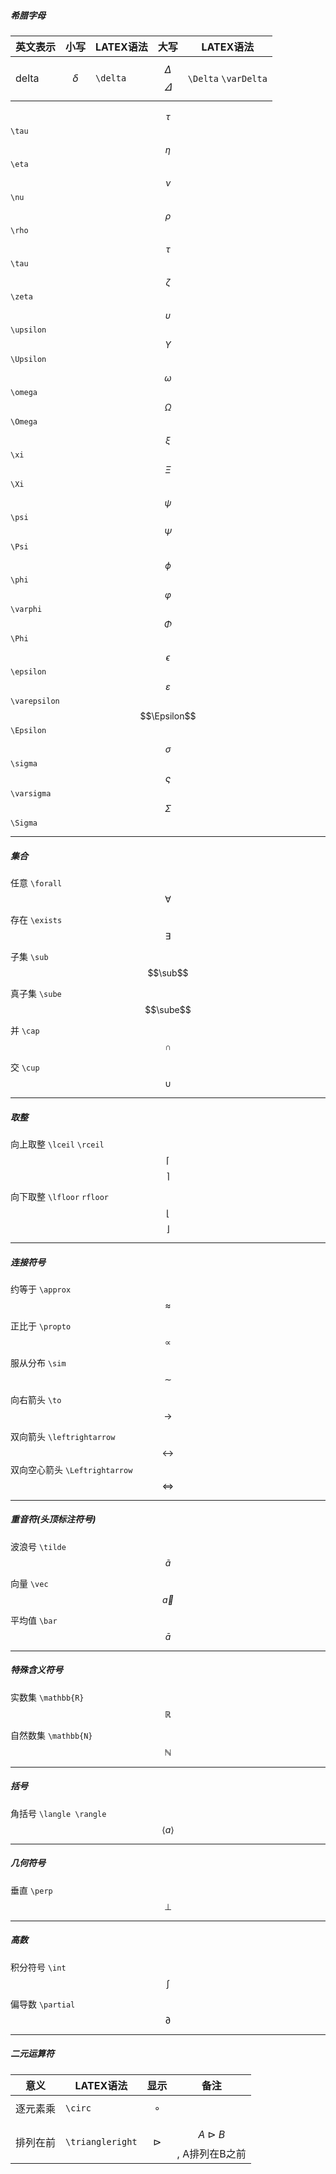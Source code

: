 ##### 希腊字母

英文表示| 小写 | LATEX语法 | 大写 | LATEX语法
--|--|--|--|--
delta | $$\delta$$ | `\delta` | $$\Delta$$ $$\varDelta$$ | `\Delta` `\varDelta`

$$\tau$$			`\tau`

$$\eta$$			`\eta`

$$\nu$$			`\nu`

$$\rho$$			`\rho`

$$\tau$$			`\tau`

$$\zeta$$			`\zeta`

$$\upsilon$$			`\upsilon`			$$\Upsilon$$			`\Upsilon`

$$\omega$$			`\omega`				$$\Omega$$			`\Omega`

$$\xi$$			`\xi`				$$\Xi$$			`\Xi`

$$\psi$$			`\psi`				$$\Psi$$			`\Psi`

$$\phi$$			`\phi`				$$\varphi$$			`\varphi`			$$\Phi$$				`\Phi`

$$\epsilon$$			`\epsilon`			$$\varepsilon$$			`\varepsilon`		$$\Epsilon$$				`\Epsilon`

$$\sigma$$			`\sigma`				$$\varsigma$$			`\varsigma`			$$\Sigma$$				`\Sigma`

---

##### 集合

任意		`\forall`			$$\forall$$

存在		`\exists`			$$\exists$$

子集		`\sub`				$$\sub$$

真子集		`\sube`				$$\sube$$

并			`\cap`				$$\cap$$

交			`\cup`				$$\cup$$

---

##### 取整

向上取整		`\lceil` `\rceil`		$$\lceil$$ $$\rceil$$

向下取整		`\lfloor` `rfloor`	$$\lfloor$$ $$\rfloor$$

---

##### 连接符号

约等于		`\approx`			$$\approx$$

正比于		`\propto`			$$\propto$$

服从分布		`\sim`				$$\sim$$

向右箭头		`\to`				$$\to$$

双向箭头		`\leftrightarrow`	$$\leftrightarrow$$		双向空心箭头		`\Leftrightarrow`	$$\Leftrightarrow$$

---

##### 重音符(头顶标注符号)

波浪号		`\tilde`				$$\tilde{a}$$

向量		`\vec`				$$\vec{a}$$

平均值		`\bar`				$$\bar{a}$$

---

##### 特殊含义符号

实数集		`\mathbb{R}`			$$\mathbb{R}$$

自然数集		`\mathbb{N}`			$$\mathbb{N}$$

---

##### 括号

角括号		`\langle \rangle`	$$\langle a \rangle$$

---

##### 几何符号

垂直		`\perp`				$$\perp$$

---

##### 高数

积分符号		`\int`				$$\int$$

偏导数		`\partial`			$$\partial$$

---

##### 二元运算符

意义| LATEX语法 | 显示 | 备注
--|--|--|--
逐元素乘 | `\circ` | $$\circ$$
排列在前 | `\triangleright` | $$\triangleright$$ | $$A \triangleright B$$, A排列在B之前
